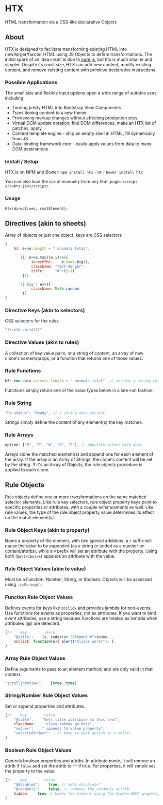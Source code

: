 # HTX

HTML transformation via a CSS-like declarative Objects


## About
HTX is designed to facilitate transforming existing HTML into new/larger/fancier HTML using JS Objects to define transformations. The initial spark of an idea credit is due to [pure.js](https://beebole.com/pure/), but htx is much smaller and simpler. Despite its small size, HTX can add new content, modify existing content, and remove existing content with primitive declarative instructions. 


### Possible Applications
The small size and flexible input options open a wide range of suitable uses including:

 * Turning pretty HTML into Bootstrap View Components
 * Transitioning content to a new theme
 * Previewing markup changes without affecting production sites
 * Virtual DOM update notation: find DOM differences, make an HTX list of patches, apply
 * Content template engine - ship an empty shell in HTML, fill dynamically from JS
 * Data-binding framework core - easily apply values from data to many DOM destinations


### Install / Setup
HTX is on NPM and Bower:
 `npm install htx` - or - `bower install htx`

You can also load the script manually from any html page:
 `<script src=htx.js></script>`

### Usage
`htx(directives, rootElement);`


## Directives (akin to sheets)
Array of objects or just one object, keys are CSS selectors
```js
{
    h3: e=>a.length + " animals total",

       li: e=>a.map((e,i)=>({
            innerHTML:    e.name.big(), 
            className: "text-danger",
            title:     "#"+(i+1)
        })),

      'li big': e=>({ 
            className: Math.random
        }) 
}

```

### Directive Keys (akin to selectors)
CSS selectors for the rules

```js
"li:nth-child(2)"

```


### Directive Values (akin to rules)
A collection of key:value pairs, or a string of content, an array of new clone's content/props, or a function that returns one of those values.


### Rule Functions
```js
h3: e=> data.animals.length + " animals total", // returns a string to set content

```
Functions simply return one of the value types below in a late-run fashion.


### Rule String
```js
"h3.status": "Ready", // a string sets content

```
Strings simply define the content of any element(s) the key matches.


### Rule Arrays
```js
option: ["M", "T", "W", "R", "F"], // populate select with days

```

Arrays clone the matched element(s) and append one for each element of the array. If the array is an Array of Strings, the clone's content will be set by the string. If it's an Array of Objects, the rule objects procedure is applied to each clone.


## Rule Objects
Rule objects define one or more transformations on the same matched selector elements. Like rule key selectors, rule object property keys point to specific properties or attributes, with a couple enhancements as well. Like rule values, the type of the rule object property value determines its effect on the match element(s).


### Rule Object Keys (akin to property)
Name a property of the element, with two special additions: a `+` suffix will cause the value to be appended (as a string or added as a number on content/attribs), while a `@` prefix will set an attribute with the property. Using both (`@attribute+`) appends an attribute with the value.


### Rule Object Values (akin to value)
Must be a Function, Number, String, or Boolean. Objects will be assessed using `.toString()`.


### Function Rule Object Values
Defines events for keys like `onclick` and provides lambda for non-events. Use functions for events as properties, not as attributes. If you want to bind event attributes, use a string because functions are treated as lambda when attributes (@) are detected.


```js
{//    key        value    
    "@title":    (x, index)=> "Element #"+index,
    onclick: function(e){ alert("Clicks work!"); },
}

```

### Array Rule Object Values
Define arguments to pass to an element method, and are only valid in that context.


```js
"scrollIntoView":    [true, true]

```

### String/Number Rule Object Values
Set or append properties and attributes.


```js
{//    key        value    
    "@title":    "Sets title attribute to this text",
    className:    "class tokens go here",
    "value+":    " appends to value property",
    "selectedIndex+": 1 // move to next option in a select
}

```

### Boolean Rule Object Values
Controls boolean properties and attribs. In attribute mode, it will remove an attrib if `false` and set the attrib to `""` if true. For properties, it will simple set the property to the value.

```js
{//    key        value    
    "@disabled":    true, // sets disabled=""
    "@readonly":    false, // removes the readonly attrib
    hidden:    true // hides the element using the hidden DOM4 property
}

```
